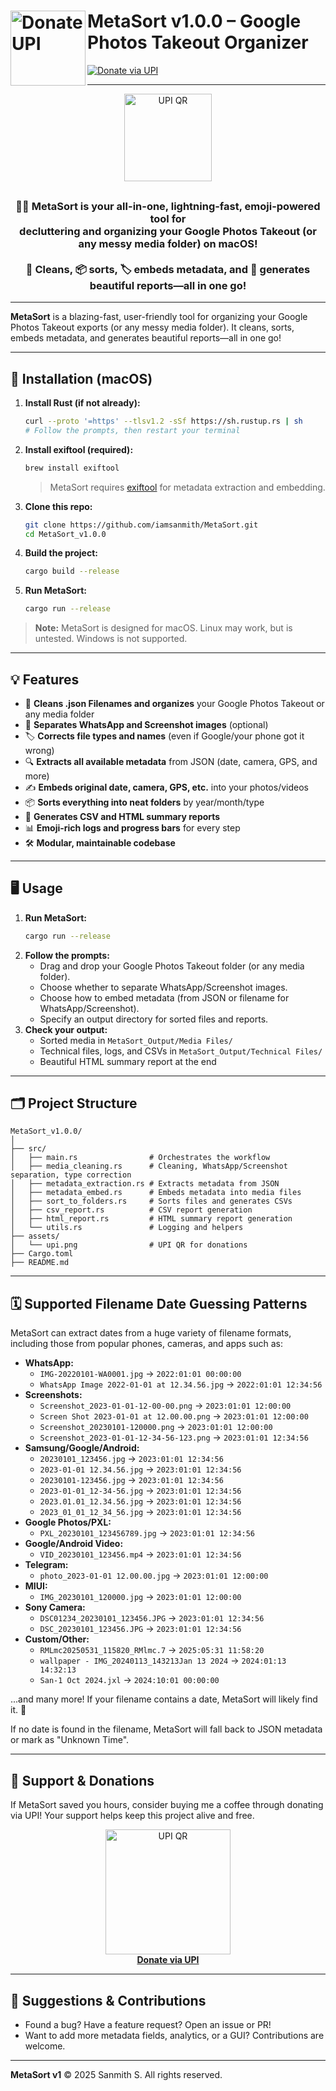 # <img src="https://i.ibb.co/67J3jp0p/upi.png" alt="Donate UPI" width="120" align="left" />

# MetaSort v1.0.0 – Google Photos Takeout Organizer

[![Donate via UPI](https://img.shields.io/badge/Donate-UPI-blue?logo=googlepay&style=for-the-badge)](https://upier.vercel.app/pay/sanmith@superyes)

---

<p align="center">
  <img src="https://i.ibb.co/67J3jp0p/upi.png" alt="UPI QR" width="140" style="margin-bottom: 0.5em;"/>
</p>

<h3 align="center">
  🚀✨ <b>MetaSort</b> is your all-in-one, lightning-fast, emoji-powered tool for <br> decluttering and organizing your <b>Google Photos Takeout</b> (or any messy media folder) on macOS!<br>
  <br>
  🧹 Cleans, 📦 sorts, 🏷️ embeds metadata, and 📑 generates beautiful reports—all in one go!
</h3>

---

**MetaSort** is a blazing-fast, user-friendly tool for organizing your Google Photos Takeout exports (or any messy media folder). It cleans, sorts, embeds metadata, and generates beautiful reports—all in one go!

---

## 🚀 Installation (macOS)

1. **Install Rust (if not already):**
   ```sh
   curl --proto '=https' --tlsv1.2 -sSf https://sh.rustup.rs | sh
   # Follow the prompts, then restart your terminal
   ```
2. **Install exiftool (required):**
   ```sh
   brew install exiftool
   ```
   > MetaSort requires [exiftool](https://exiftool.org/) for metadata extraction and embedding.
3. **Clone this repo:**
   ```sh
   git clone https://github.com/iamsanmith/MetaSort.git
   cd MetaSort_v1.0.0
   ```
4. **Build the project:**
   ```sh
   cargo build --release
   ```
5. **Run MetaSort:**
   ```sh
   cargo run --release
   ```

> **Note:** MetaSort is designed for macOS. Linux may work, but is untested. Windows is not supported. 

---

## 💡 Features

- 🧹 **Cleans .json Filenames and organizes** your Google Photos Takeout or any media folder
- 💬 **Separates WhatsApp and Screenshot images** (optional)
- 🏷️ **Corrects file types and names** (even if Google/your phone got it wrong)
- 🔍 **Extracts all available metadata** from JSON (date, camera, GPS, and more)
- ✍️ **Embeds original date, camera, GPS, etc.** into your photos/videos
- 📦 **Sorts everything into neat folders** by year/month/type
- 📑 **Generates CSV and HTML summary reports**
- 📊 **Emoji-rich logs and progress bars** for every step
- 🛠️ **Modular, maintainable codebase**

---

## 🖥️ Usage

1. **Run MetaSort:**
   ```sh
   cargo run --release
   ```
2. **Follow the prompts:**
   - Drag and drop your Google Photos Takeout folder (or any media folder).
   - Choose whether to separate WhatsApp/Screenshot images.
   - Choose how to embed metadata (from JSON or filename for WhatsApp/Screenshot).
   - Specify an output directory for sorted files and reports.
3. **Check your output:**
   - Sorted media in `MetaSort_Output/Media Files/`
   - Technical files, logs, and CSVs in `MetaSort_Output/Technical Files/`
   - Beautiful HTML summary report at the end

---

## 🗂️ Project Structure

```
MetaSort_v1.0.0/
│
├── src/
│   ├── main.rs                # Orchestrates the workflow
│   ├── media_cleaning.rs      # Cleaning, WhatsApp/Screenshot separation, type correction
│   ├── metadata_extraction.rs # Extracts metadata from JSON
│   ├── metadata_embed.rs      # Embeds metadata into media files
│   ├── sort_to_folders.rs     # Sorts files and generates CSVs
│   ├── csv_report.rs          # CSV report generation
│   ├── html_report.rs         # HTML summary report generation
│   └── utils.rs               # Logging and helpers
├── assets/
│   └── upi.png                # UPI QR for donations
├── Cargo.toml
├── README.md
```

---

## 🗓️ Supported Filename Date Guessing Patterns

MetaSort can extract dates from a huge variety of filename formats, including those from popular phones, cameras, and apps such as:

- **WhatsApp:**
  - `IMG-20220101-WA0001.jpg` → `2022:01:01 00:00:00`
  - `WhatsApp Image 2022-01-01 at 12.34.56.jpg` → `2022:01:01 12:34:56`
- **Screenshots:**
  - `Screenshot_2023-01-01-12-00-00.png` → `2023:01:01 12:00:00`
  - `Screen Shot 2023-01-01 at 12.00.00.png` → `2023:01:01 12:00:00`
  - `Screenshot_20230101-120000.png` → `2023:01:01 12:00:00`
  - `Screenshot_2023-01-01-12-34-56-123.png` → `2023:01:01 12:34:56`
- **Samsung/Google/Android:**
  - `20230101_123456.jpg` → `2023:01:01 12:34:56`
  - `2023-01-01 12.34.56.jpg` → `2023:01:01 12:34:56`
  - `20230101-123456.jpg` → `2023:01:01 12:34:56`
  - `2023-01-01_12-34-56.jpg` → `2023:01:01 12:34:56`
  - `2023.01.01_12.34.56.jpg` → `2023:01:01 12:34:56`
  - `2023_01_01_12_34_56.jpg` → `2023:01:01 12:34:56`
- **Google Photos/PXL:**
  - `PXL_20230101_123456789.jpg` → `2023:01:01 12:34:56`
- **Google/Android Video:**
  - `VID_20230101_123456.mp4` → `2023:01:01 12:34:56`
- **Telegram:**
  - `photo_2023-01-01 12.00.00.jpg` → `2023:01:01 12:00:00`
- **MIUI:**
  - `IMG_20230101_120000.jpg` → `2023:01:01 12:00:00`
- **Sony Camera:**
  - `DSC01234_20230101_123456.JPG` → `2023:01:01 12:34:56`
  - `DSC_20230101_123456.JPG` → `2023:01:01 12:34:56`
- **Custom/Other:**
  - `RMLmc20250531_115820_RMlmc.7` → `2025:05:31 11:58:20`
  - `wallpaper - IMG_20240113_143213Jan 13 2024` → `2024:01:13 14:32:13`
  - `San-1 Oct 2024.jxl` → `2024:10:01 00:00:00`

...and many more! If your filename contains a date, MetaSort will likely find it. 🎯

If no date is found in the filename, MetaSort will fall back to JSON metadata or mark as "Unknown Time".

---

## 🙏 Support & Donations

If MetaSort saved you hours, consider buying me a coffee through donating via UPI! Your support helps keep this project alive and free.

<p align="center">
  <img src="https://i.ibb.co/67J3jp0p/upi.png" alt="UPI QR" width="200" />
  <br/>
  <a href="https://upier.vercel.app/pay/sanmith@superyes"><b>Donate via UPI</b></a>
</p>

---

## 📣 Suggestions & Contributions

- Found a bug? Have a feature request? Open an issue or PR!
- Want to add more metadata fields, analytics, or a GUI? Contributions are welcome.

---

**MetaSort v1** © 2025 Sanmith S. All rights reserved. 